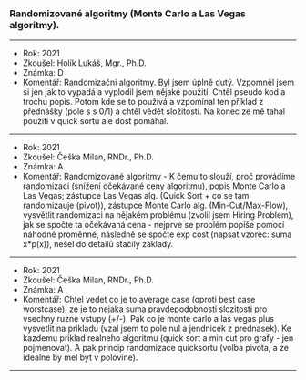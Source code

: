 ### Randomizované algoritmy (Monte Carlo a Las Vegas algoritmy).

----------------------------------------

- Rok: 2021
- Zkoušel: Holík Lukáš, Mgr., Ph.D.
- Známka: D
- Komentář: Randomizačni algoritmy. Byl jsem úplně dutý. Vzpomněl jsem si jen jak to vypadá a vyplodil jsem nějaké použití. Chtěl pseudo kod a trochu popis. Potom kde se to používá a vzpomínal ten příklad z přednášky (pole s s 0/1) a chtěl vědět složitosti. Na konec ze mě tahal použití v quick sortu ale dost pomáhal.

----------------------------------------

- Rok: 2021
- Zkoušel: Češka Milan, RNDr., Ph.D.
- Známka: A
- Komentář: Randomizované algoritmy - K čemu to slouží, proč provádíme randomizaci (snížení očekávané ceny algoritmu), popis Monte Carlo a Las Vegas; zástupce Las Vegas alg. (Quick Sort + co se tam randomizauje (pivot)), zástupce Monte Carlo alg. (Min-Cut/Max-Flow), vysvětlit randomizaci na nějakém problému (zvolil jsem Hiring Problem), jak se spočte ta očekávaná cena - nejprve se problém popíše pomocí náhodné proměnné, následně se spočte exp cost (napsat vzorec: suma x*p(x)), nešel do detailů stačily základy.

----------------------------------------

- Rok: 2021
- Zkoušel: Češka Milan, RNDr., Ph.D.
- Známka: A
- Komentář: Chtel vedet co je to average case (oproti best case worstcase), ze je to nejaka suma pravdepodobnosti slozitosti pro vsechny ruzne vstupy (+/-). Pak co je monte carlo a las vegas plus vysvetlit na prikladu (vzal jsem to pole nul a jendnicek z prednasek). Ke kazdemu priklad realneho algoritmu (quick sort a min cut pro grafy - jen pojmenovat). A pak princip randomizace quicksortu (volba pivota, a ze idealne by mel byt v polovine).

----------------------------------------
